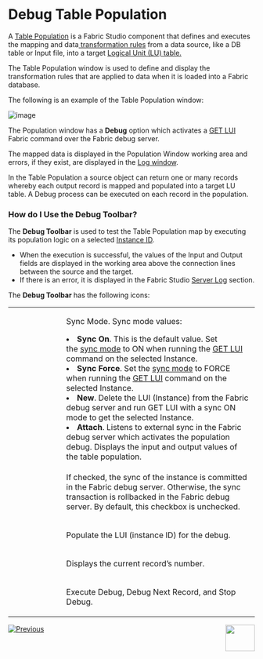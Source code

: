 # Debug Table Population

A [Table Population](/articles/07_table_population/01_table_population_overview.md) is a Fabric Studio component that defines and executes the mapping and data[ transformation rules](/articles/07_table_population/05_table_population_mode.md) from a data source, like a DB table or Input file, into a target [Logical Unit (LU) table.](/articles/03_logical_units/01_LU_overview.md) 

The Table Population window is used to define and display the transformation rules that are applied to data when it is loaded into a Fabric database.

The following is an example of the Table Population window:

![image](images/debug_population_window.png)

The Population window has a **Debug** option which activates a [GET LUI](/articles/02_fabric_architecture/04_fabric_commands.md#get-lui-commands) Fabric command over the Fabric debug server.  

The mapped data is displayed in the Population Window working area and errors, if they exist, are displayed in the [Log window](02_fabric_studio_log_files.md). 

In the Table Population a source object can return one or many records whereby each output record is mapped and populated into a target LU table. A Debug process can be executed on each record in the population.

### How do I Use the Debug Toolbar?

The **Debug Toolbar** is used to test the Table Population map by executing its population logic on a selected [Instance ID](/articles/01_fabric_overview/02_fabric_glossary.md#instance-id).
* When the execution is successful, the values of the Input and Output fields are displayed in the working area above the connection lines between the source and the target. 
* If there is an error, it is displayed in the Fabric Studio [Server Log](02_fabric_studio_log_files.md) section.

The **Debug Toolbar** has the following icons:

<table>
<tbody>
<tr>
  <td width="200pxl"><p><img src="images/table_population_sync_mode.png" alt="" /></p></td>
<td width="700pxl">
<p>Sync Mode. Sync mode values:</p>
<li><strong>Sync On</strong>. This is the default value. Set the&nbsp;<a href="/articles/14_sync_LU_instance/02_sync_modes.md">sync mode</a> to ON when running the <a href="/articles/02_fabric_architecture/04_fabric_commands.md#get-lui-commands">GET LUI</a> command on the selected Instance.</li>
<li><strong>Sync Force</strong>. Set the&nbsp;<a href="/articles/14_sync_LU_instance/02_sync_modes.md">sync mode</a> to FORCE when running the <a href="/articles/02_fabric_architecture/04_fabric_commands.md#get-lui-commands">GET LUI</a> command on the selected Instance.</li>
<li><strong>New</strong>. Delete the LUI (Instance) from the Fabric debug server and run GET LUI with a sync ON mode to get the selected Instance.</li>
<li><strong>Attach</strong>. Listens to external sync in the Fabric debug server which activates the population debug. Displays the input and output values of the table population.</li>
</td>
</tr>
<tr>
  <td width="200pxl"><p><img src="images/table_population_save_to_fabric.png" alt="" /></p></td>
<td width="700pxl">
<p>If checked, the sync of the instance is committed in the Fabric debug server. Otherwise, the sync transaction is rollbacked in the Fabric debug server. By default, this checkbox is unchecked.</p>
</td>
</tr>
<tr>
  <td width="200pxl"><p><img src="images/table_population_instance.png" alt="" /></p></td>
<td width="700pxl">
<p>Populate the LUI (instance ID) for the debug.</p>
</td>
</tr>
<tr>
  <td width="200pxl"><p><img src="images/table4.png" alt="" /></p></td>
<td width="700pxl">
<p>Displays the current record&rsquo;s number.</p>
</td>
</tr>
<tr>
<td width="200pxl"><p><img src="images/table_population_run_debug.png" alt="" /><img src="images/fetch_record_and_stop_debug.png" alt="" /></p></td>
<td width="700pxl">
<p>Execute Debug, Debug Next Record, and Stop Debug.</p>
</td>
</tr>
</tbody>
</table>


[![Previous](/articles/images/Previous.png)](02_fabric_studio_log_files.md)[<img align="right" width="60" height="54" src="/articles/images/Next.png">](04_breakpoints_panel.md)

